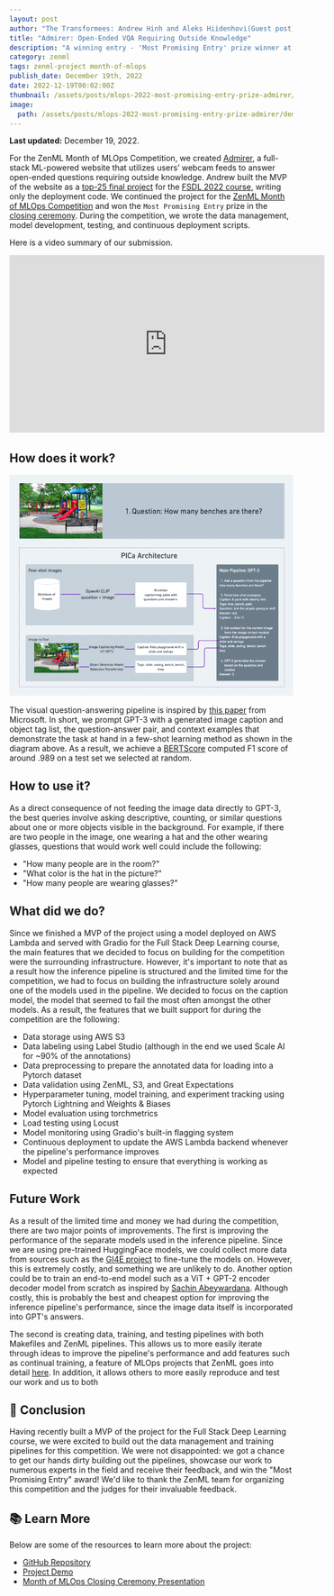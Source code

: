 ```yaml
---
layout: post
author: "The Transformees: Andrew Hinh and Aleks Hiidenhovi(Guest post)"
title: "Admirer: Open-Ended VQA Requiring Outside Knowledge"
description: "A winning entry - 'Most Promising Entry' prize winner at Month of MLOps 2022 competition."
category: zenml
tags: zenml-project month-of-mlops
publish_date: December 19th, 2022
date: 2022-12-19T00:02:00Z
thumbnail: /assets/posts/mlops-2022-most-promising-entry-prize-admirer/demo.png
image:
  path: /assets/posts/mlops-2022-most-promising-entry-prize-admirer/demo.png
---
```


**Last updated:** December 19, 2022.

For the ZenML Month of MLOps Competition, we created [Admirer](https://admirer.loca.lt/), a full-stack ML-powered website that utilizes users’ webcam feeds to answer open-ended questions requiring outside knowledge. Andrew built the MVP of the website as a [top-25 final project](https://bit.ly/3h8CqlX) for the [FSDL 2022 course](https://bit.ly/3NYNf6v), writing only the deployment code. We continued the project for the [ZenML Month of MLOps Competition](https://bit.ly/3EmoCxv) and won the `Most Promising Entry` prize in the [closing ceremony](https://bit.ly/3VCZqsl). During the competition, we wrote the data management, model development, testing, and continuous deployment scripts.

Here is a video summary of our submission.

<div class="embed-responsive embed-responsive-16by9 mb-5">
  <iframe width="560" height="315" src="https://www.youtube-nocookie.com/embed/WYb3xBIOYvg" title="YouTube video player" frameborder="0" allow="accelerometer; autoplay; clipboard-write; encrypted-media; gyroscope; picture-in-picture" allowfullscreen></iframe>
</div>

## How does it work?
![inference_pipeline](/assets/posts/mlops-2022-most-promising-entry-prize-admirer/inference_pipeline.png)

The visual question-answering pipeline is inspired by [this paper](https://github.com/microsoft/PICa) from Microsoft. In short, we prompt GPT-3 with a generated image caption and object tag list, the question-answer pair, and context examples that demonstrate the task at hand in a few-shot learning method as shown in the diagram above. As a result, we achieve a [BERTScore](http://bit.ly/3tM1mmc) computed F1 score of around .989 on a test set we selected at random.

## How to use it?
As a direct consequence of not feeding the image data directly to GPT-3, the best queries involve asking descriptive, counting, or similar questions about one or more objects visible in the background. For example, if there are two people in the image, one wearing a hat and the other wearing glasses, questions that would work well could include the following:
- "How many people are in the room?"
- "What color is the hat in the picture?"
- "How many people are wearing glasses?"

## What did we do?
Since we finished a MVP of the project using a model deployed on AWS Lambda and served with Gradio for the Full Stack Deep Learning course, the main features that we decided to focus on building for the competition were the surrounding infrastructure. However, it's important to note that as a result how the inference pipeline is structured and the limited time for the competition, we had to focus on building the infrastructure solely around one of the models used in the pipeline. We decided to focus on the caption model, the model that seemed to fail the most often amongst the other models. As a result, the features that we built support for during the competition are the following:
* Data storage using AWS S3
* Data labeling using Label Studio (although in the end we used Scale AI for ~90% of the annotations)
* Data preprocessing to prepare the annotated data for loading into a Pytorch dataset
* Data validation using ZenML, S3, and Great Expectations
* Hyperparameter tuning, model training, and experiment tracking using Pytorch Lightning and Weights & Biases
* Model evaluation using torchmetrics
* Load testing using Locust
* Model monitoring using Gradio's built-in flagging system
* Continuous deployment to update the AWS Lambda backend whenever the pipeline's performance improves
* Model and pipeline testing to ensure that everything is working as expected 

## Future Work
As a result of the limited time and money we had during the competition, there are two major points of improvements. The first is improving the performance of the separate models used in the inference pipeline. Since we are using pre-trained HuggingFace models, we could collect more data from sources such as the [GI4E project](http://www.unavarra.es/gi4e/databases?languageId=1) to fine-tune the models on. However, this is extremely costly, and something we are unlikely to do. Another option could be to train an end-to-end model such as a ViT + GPT-2 encoder decoder model from scratch as inspired by [Sachin Abeywardana](https://sachinruk.github.io/blog/pytorch/huggingface/2021/12/28/vit-to-gpt2-encoder-decoder-model.html). Although costly, this is probably the best and cheapest option for improving the inference pipeline's performance, since the image data itself is incorporated into GPT's answers.

The second is creating data, training, and testing pipelines with both Makefiles and ZenML pipelines. This allows us to more easily iterate through ideas to improve the pipeline's performance and add features such as continual training, a feature of MLOps projects that ZenML goes into detail [here](https://blog.zenml.io/ci-ct-cd-with-zenml/). In addition, it allows others to more easily reproduce and test our work and us to both  


## 💭 Conclusion
Having recently built a MVP of the project for the Full Stack Deep Learning course, we were excited to build out the data management and training pipelines for this competition. We were not disappointed: we got a chance to get our hands dirty building out the pipelines, showcase our work to numerous experts in the field and receive their feedback, and win the "Most Promising Entry" award! We'd like to thank the ZenML team for organizing this competition and the judges for their invaluable feedback.

## 📚 Learn More
Below are some of the resources to learn more about the project:
* [GitHub Repository](https://github.com/andrewhinh/admirer)
* [Project Demo](https://admirer.loca.lt/)
* [Month of MLOps Closing Ceremony Presentation](https://bit.ly/3tsDi7V)